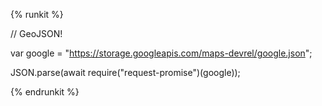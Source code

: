 {% runkit %}

// GeoJSON!

var google = "https://storage.googleapis.com/maps-devrel/google.json";

JSON.parse\(await require\("request-promise"\)\(google\)\);

{% endrunkit %}